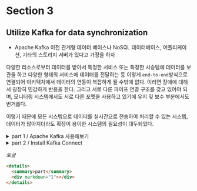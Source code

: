# Section 3

## Utilize Kafka for data synchronization

- Apache Kafka 이전
  관계형 데이터 베이스나 NoSQL 데이터베이스, 어플리케이션, 기타의 스토리지 서버가 있다고 가정을 하자

다양한 리소스로부터 데이터를 받아서 특정한 서비스 또는 특정한 시승템에 데이터를 보관을 하고 다양한 형태의 서비스에 데이터를 전달하는 등 이렇게 `end-to-end`방식으로 연결되어 아키텍처에서 데이터의 연동이 복잡하게 될 수밖에 없다. 이러면 장애에 대해서 굉장히 민감하게 반응을 한다. 그리고 서로 다른 파이프 연결 구조를 갖고 있어야 되며, 모니터링 시스템에서도 서로 다른 포멧을 사용하고 있기에 유지 및 보수 부분에서도 번거롭다.

이렇기 때문에 모든 시스템으로 데이터를 실시간으로 전송하여 처리할 수 있는 시스템, 데이터가 많아지더라도 확장이 용이한 시스템의 필요성이 대두되었다.

<details>
  <summary>part 1 / Apache Kafka 사용해보기</summary>
  <div markdown="1">

## Kafka Producer and Consumer

[Kafka-docker](https://github.com/wurstmeister/kafka-docker) 프젝트를 `clone`하여 내부에 있는 `docker-compose-single-broker.yml`의 내용을 아래와 강티 수정을 하고 실행

```yaml
version: "2"
services:
  zookeeper:
    image: wurstmeister/zookeeper
    ports:
      - "2181:2181"
    networks:
      my-network:
        ipv4_address: 172.19.0.100
  kafka:
    # build: .
    image: wurstmeister/kafka
    ports:
      - "9092:9092"
    environment:
      KAFKA_ADVERTISED_HOST_NAME: 172.19.0.101
      KAFKA_CREATE_TOPICS: "test:1:1"
      KAFKA_ZOOKEEPER_CONNECT: zookeeper:2181
    volumes:
      - /var/run/docker.sock:/var/run/docker.sock
    depends_on:
      - zookeeper
    networks:
      my-network:
        ipv4_address: 172.19.0.101

networks:
  my-network:
    external: true
    name: ecommerce-network # 172.19.0.1 ~
```

```shell
docker compose -f docker-compose-single-broker.yml up -d
```

```shell
# List
docker exec kafka-docker-kafka-1 /opt/kafka_2.13-2.8.1/bin/kafka-topics.sh --bootstrap-server localhost:9092 --list

# Create
docker exec kafka-docker-kafka-1 /opt/kafka_2.13-2.8.1/bin/kafka-topics.sh --bootstrap-server localhost:9092 --create --topic quickstart-events --partitions 1

# Describe
docker exec kafka-docker-kafka-1 /opt/kafka_2.13-2.8.1/bin/kafka-topics.sh --bootstrap-server localhost:9092 --describe quickstart-events

# Producer
docker exec -it kafka-docker-kafka-1 /opt/kafka_2.13-2.8.1/bin/kafka-console-producer.sh --bootstrap-server localhost:9092 --topic quickstart-events

# Consumer
docker exec -it kafka-docker-kafka-1 /opt/kafka_2.13-2.8.1/bin/kafka-console-consumer.sh --bootstrap-server localhost:9092 --topic quickstart-events --from-beginning
```

---

### 간단한 개념 정리

1. 토픽(Topic):

   - 정의: 메시지를 구분하기 위한 카테고리입니다. 각 토픽은 독립적인 메시지 스트림을 제공합니다.
   - 예시: 예를 들어, user-logs, order-events, sensor-data와 같은 토픽을 설정하여 각기 다른 유형의 메시지를 구분할 수 있습니다.

2. 파티션(Partition):

   - 정의: 각 토픽은 여러 개의 파티션으로 나뉩니다. 파티션은 메시지를 저장하는 물리적 단위입니다.
   - 용도: 파티션을 사용하여 데이터의 병렬 처리를 가능하게 하고, 데이터의 스케일을 조절할 수 있습니다.

3. 복제(Replication):

   - 정의: 각 파티션은 복제본을 가집니다. 복제는 데이터의 내구성과 고가용성을 보장합니다.
   - 용도: 복제본은 여러 브로커에 걸쳐 분산되어 있어, 브로커 장애 시에도 데이터 손실을 방지할 수 있습니다.

4. 프로듀서(Producer):

   - 정의: 데이터를 Kafka에 게시하는 클라이언트입니다.
   - 용도: 프로듀서는 특정 토픽에 메시지를 전송합니다.

5. 컨슈머(Consumer):

   - 정의: Kafka에서 데이터를 읽어오는 클라이언트입니다.
   - 용도: 컨슈머는 특정 토픽에서 메시지를 읽어오고 처리합니다.

6. 컨슈머 그룹(Consumer Group):
   - 정의: 여러 컨슈머가 함께 작업하여 하나의 토픽에서 메시지를 처리하는 그룹입니다.
   - 용도: 컨슈머 그룹을 사용하면 메시지를 병렬로 처리할 수 있으며, 메시지 처리의 부하를 분산시킬 수 있습니다.

- kafka-topics.sh 스크립트를 사용하여 토픽을 관리 명령어

  - --list: 모든 토픽의 목록을 조회합니다. 클러스터에 어떤 토픽들이 있는지 알고 싶을 때 사용합니다.
  - --create: 새 토픽을 생성합니다. 새로운 토픽을 클러스터에 추가할 때 사용합니다.
  - --describe: 특정 토픽의 세부 정보를 조회합니다. 토픽의 설정과 상태를 확인하고 싶을 때 사용합니다.

    </div>
  </details>

<details>
  <summary>part 2 / Install Kafka Connect </summary>
  <div markdown="1">

## Kafka Connect

`Kafka Connect`는 `Apache Kafka`의 데이터 통합 도구로, 외부 시스템과 Kafka 간에 데이터를 스트리밍하는 작업을 쉽게 설정하고 관리할 수 있다.  
다양한 소스에서 Kafka로 데이터를 가져오거나, Kafka에서 데이터를 외부 시스템으로 전송할 수 있으며, 플러그인 기반으로 다양한 커넥터를 사용할 수 있다.

데이터를 갖고 오는 쪽을 `Kafka Connect Source`, 보내는 쪽을 `Kafka Connect Sink`라고 한다.

현재 데이터베이스에 있는 내용을 또 다른 데이터베이스로 값을 옮기는 작업을 해보겠다.

```shell
docker pull mariadb:10.5.26

docker run -p 3306:3306 --name mariadb -e MARIADB_ROOT_PASSWORD=test123 -d mariadb:10.5.26
```

[Kafka Connect confluent-community-7.1.0.tar.gz 설치](http://packages.confluent.io/archive/7.1/confluent-community-7.1.0.tar.gz)  
아니면 버전을 선택하여 다운로드 [Kafka Connect 파일](http://packages.confluent.io/archive/) 링크에서 원하는 버전 다운

```shell
tar svf confluent-community-7.1.0.tar.gz
```

이후 실행을 하고 kafka topic을 확인하면

```shell
$ ./bin/windows/kafka-topics.bat --bootstrap-server localhost:9092 --list
__consumer_offsets
connect-configs
connect-offsets
connect-status
```

> #### Windows환경 `Classpath is empty. Please build the project first e.g. by running 'gradlew jarAll'` 에러
>
> 위 같이 에러가 발생되면 `./bin/windows/kafka-run-class.bat` 파일에서 `-rem Classpath addition for core` 부분을 찾아
>
> ```
> rem classpath addition for LSB style path
> if exist %BASE_FIR%\share\java\kafka\* (
>  call:concat %BASE_DIR%\share\java\kafka\*
> )
> ```
>
> 코드 추가

> #### Windows환경 JDBC커넥터 설정
>
> `./etc/kafka/connect-distributed.properties` 파일에 Plugin정보 추가
>
> ```properties
> # plugin.path=/user/share/java
> plugin.path=\C:\\Work\\confluentinc-kafka-connect-jdbc-10.0.1\\lib
> ```

4개의 topic이 추가된 것을 확인 가능하다.

  </div>
</details>

_토글_

```html
<details>
  <summary>part</summary>
  <div markdown="1"></div>
</details>
```

